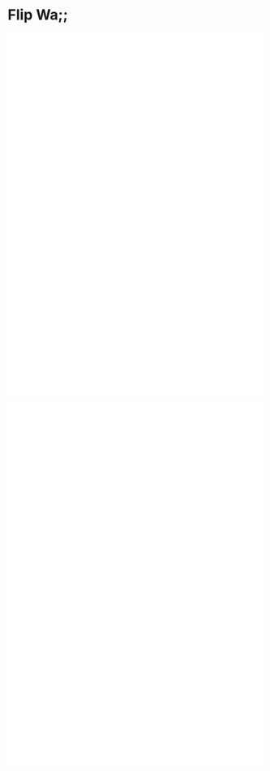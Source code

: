 # Flip Wa;;
![table-id-15](../assets_book/table-id-15.svg)

![table-id-15](../assets_book/table-id-15.svg)
